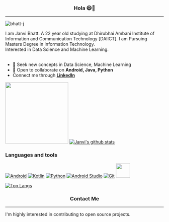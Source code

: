 ### <b><p align="center" font="40">Hola 😄👋</p></b>
<hr>

<!-- <img src="https://raw.githubusercontent.com/MartinHeinz/MartinHeinz/master/wave.gif" alt="wave" height="30" width="45"  /> -->

<!--
**bhatt-j/bhatt-j** is a ✨ _special_ ✨ repository because its `README.md` (this file) appears on your GitHub profile.

Here are some ideas to get you started:

- 🔭 I’m currently working on ...
- 🌱 I’m currently learning ...
- 👯 I’m looking to collaborate on ...
- 🤔 I’m looking for help with ...
- 💬 Ask me about ...
- 📫 How to reach me: ...
- 😄 Pronouns: ...
- ⚡ Fun fact: ...
-->
<p align="left"> <img src="https://komarev.com/ghpvc/?username=bhatt-j&label=Profile%20views&color=e70413&style=flat" alt="bhatt-j" /> </p>
I am Janvi Bhatt. A 22 year old studying at Dhirubhai Ambani Institute of Information and Communication Technology [DAIICT]. I am Pursuing Masters Degree in Information Technology.<br>
Interested in Data Science and Machine Learning.<br><br>

<!-- - 🌱 I’m currently learning Algorithms, Data Structure, competitive Programming  --> 
- 🤔 Seek new concepts in Data Science, Machine Learning
- 👯 Open to collaborate on <b>Android, Java, Python</b>
- Connect me through <b><a href='https://www.linkedin.com/in/janvi-bhatt/'>LinkedIn</a></b>
<!-- - 😄 I like to work on <b>open source projects.</b>-->

<img src = "https://media.tenor.com/images/7db4eaa3e47272c8e58ee018fc390b7d/tenor.gif" height="195" width="200" border-radius = "20" > [![Janvi's github stats](https://github-readme-stats.vercel.app/api?username=bhatt-j)](https://github.com/bhatt-j/github-readme-stats)<!-- <img src = "https://github-readme-stats.vercel.app/api?username=bhatt-j&&show_icons=true&title_color=ffffff&icon_color=bb2acf&text_color=daf7dc&bg_color=151515">--> 
### Languages and tools

<a href="#"><img alt="Android" src="https://img.shields.io/badge/Android-3DDC84?logo=android&logoColor=white"></a>
<a href="#"><img alt="Kotlin" src="https://img.shields.io/badge/Kotlin-0095D5.svg?logo=Kotlin&logoColor=white"></a>
<a href="#"><img alt="Python" src="https://img.shields.io/badge/Python-14354C.svg?logo=python&logoColor=white"></a>
<a href="#"><img alt="Android Studio" src="https://img.shields.io/badge/Android%20Studio-008678.svg?logo=android-studio&logoColor=white"></a>
<a href="#"><img alt="Git" src="https://img.shields.io/badge/Git-F05033.svg?logo=git&logoColor=white"></a>
<img src = "https://www.pngall.com/wp-content/uploads/2016/05/Java-PNG-Image-180x180.png" height="45" width="45">   

[![Top Langs](https://github-readme-stats.vercel.app/api/top-langs/?username=bhatt-j&langs_count=8&layout=compact)](https://github.com/bhatt-j/github-readme-stats)

### <b><p align="center" font="40">Contact Me  </p></b>
<hr>
I'm highly interested in contributing to open source projects.

<!--<img src = "https://camo.githubusercontent.com/7018777cd031c1a5ba760566df83dd51d90790b2a5d9db7389f6b2ffab0d3b21/68747470733a2f2f6769746875622d726561646d652d73747265616b2d73746174732e6865726f6b756170702e636f6d2f3f757365723d73756d626131303126">-->

<!-- <a href="https://github.com/bhatt-j/MuzTalk">
  <img align="center" src="https://github-readme-stats.vercel.app/api/pin/?username=bhatt-j&repo=MuzTalk" />
</a> -->
<!-- <a href="https://github.com/anuraghazra/convoychat">
  <img align="center" src="https://github-readme-stats.vercel.app/api/pin/?username=anuraghazra&repo=convoychat" />
</a> -->

